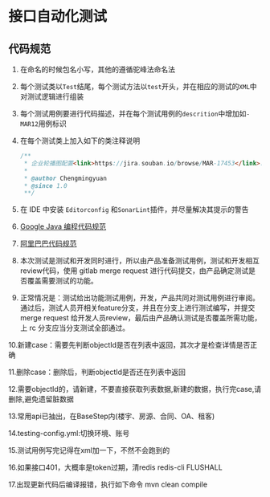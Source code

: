 # 接口自动化测试

## 代码规范

1. 在命名的时候包名小写，其他的遵循驼峰法命名法

2. 每个测试类以`Test`结尾，每个测试方法以`test`开头，并在相应的测试的`XML`中对测试逻辑进行组装

3. 每个测试用例要进行代码描述，并在每个测试用例的`descrition`中增加如`-MAR12`用例标识

4. 在每个测试类上加入如下的类注释说明

   ```java
   /**
    * 企业轮播图配置<link>https://jira.souban.io/browse/MAR-17453</link>.
    *
    * @author Chengmingyuan
    * @since 1.0
    **/
   ```
   
5. 在 IDE 中安装 `Editorconfig` 和`SonarLint`插件，并尽量解决其提示的警告

6. [Google Java 编程代码规范](https://google.github.io/styleguide/javaguide.html)

7. [阿里巴巴代码规范](https://github.com/alibaba/p3c)

8. 本次测试是测试和开发同时进行，所以由产品准备测试用例，测试和开发相互review代码，使用 gitlab merge request 进行代码提交，由产品确定测试是否覆盖需要测试的功能。

9. 正常情况是：测试给出功能测试用例，开发，产品共同对测试用例进行审阅。通过后，测试人员开相关feature分支，并且在分支上进行测试编写，并提交 merge request 给开发人员review，最后由产品确认测试是否覆盖所需功能，上 rc 分支应当分支测试全部通过。 

10.新建case：需要先判断objectId是否在列表中返回，其次才是检查详情是否正确

11.删除case：删除后，判断objectId是否还在列表中返回

12.需要objectId的，请新建，不要直接获取列表数据,新建的数据，执行完case,请删除,避免遗留脏数据

13.常用api已抽出，在BaseStep内(楼宇、房源、合同、OA、租客)

14.testing-config.yml:切换环境、账号

15.测试用例写完记得在xml加一下，不然不会跑到的

16.如果接口401，大概率是token过期，清redis   redis-cli   FLUSHALL 
   
17.出现更新代码后编译报错，执行如下命令 mvn clean compile
